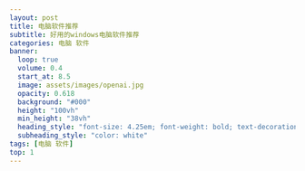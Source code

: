 ```yaml
---
layout: post
title: 电脑软件推荐
subtitle: 好用的windows电脑软件推荐
categories: 电脑 软件
banner:
  loop: true
  volume: 0.4
  start_at: 8.5
  image: assets/images/openai.jpg
  opacity: 0.618
  background: "#000"
  height: "100vh"
  min_height: "38vh"
  heading_style: "font-size: 4.25em; font-weight: bold; text-decoration: underline"
  subheading_style: "color: white"
tags: [电脑 软件]
top: 1
---
```

